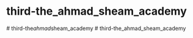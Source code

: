 # third-the_ahmad_sheam_academy
#   t h i r d - t h e _ a h m a d _ s h e a m _ a c a d e m y  
 # third-the_ahmad_sheam_academy
